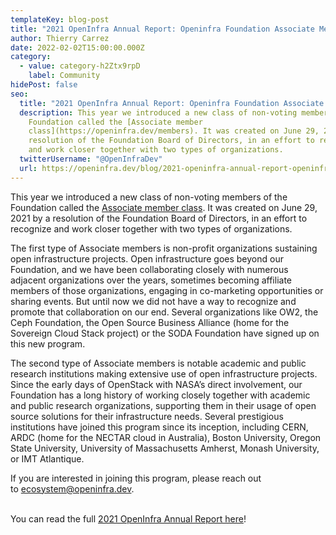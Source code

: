 ```yaml
---
templateKey: blog-post
title: "2021 OpenInfra Annual Report: Openinfra Foundation Associate Members"
author: Thierry Carrez
date: 2022-02-02T15:00:00.000Z
category:
  - value: category-h2Ztx9rpD
    label: Community
hidePost: false
seo:
  title: "2021 OpenInfra Annual Report: Openinfra Foundation Associate Members"
  description: This year we introduced a new class of non-voting members of the
    Foundation called the [Associate member
    class](https://openinfra.dev/members). It was created on June 29, 2021 by a
    resolution of the Foundation Board of Directors, in an effort to recognize
    and work closer together with two types of organizations.
  twitterUsername: "@OpenInfraDev"
  url: https://openinfra.dev/blog/2021-openinfra-annual-report-openinfra-foundation-associate-members
---
```

This year we introduced a new class of non-voting members of the Foundation called the [Associate member class](https://openinfra.dev/members). It was created on June 29, 2021 by a resolution of the Foundation Board of Directors, in an effort to recognize and work closer together with two types of organizations.

The first type of Associate members is non-profit organizations sustaining open infrastructure projects. Open infrastructure goes beyond our Foundation, and we have been collaborating closely with numerous adjacent organizations over the years, sometimes becoming affiliate members of those organizations, engaging in co-marketing opportunities or sharing events. But until now we did not have a way to recognize and promote that collaboration on our end. Several organizations like OW2, the Ceph Foundation, the Open Source Business Alliance (home for the Sovereign Cloud Stack project) or the SODA Foundation have signed up on this new program.

The second type of Associate members is notable academic and public research institutions making extensive use of open infrastructure projects. Since the early days of OpenStack with NASA’s direct involvement, our Foundation has a long history of working closely together with academic and public research organizations, supporting them in their usage of open source solutions for their infrastructure needs. Several prestigious institutions have joined this program since its inception, including CERN, ARDC (home for the NECTAR cloud in Australia), Boston University, Oregon State University, University of Massachusetts Amherst, Monash University, or IMT Atlantique.

If you are interested in joining this program, please reach out to [ecosystem@openinfra.dev](mailto:ecosystem@openinfra.dev).

\
You can read the full [2021 OpenInfra Annual Report here](https://openinfra.dev/annual-report/2021)!